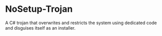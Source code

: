 # NoSetup-Trojan
A C# trojan that overwrites and restricts the system using dedicated code and disguises itself as an installer.
